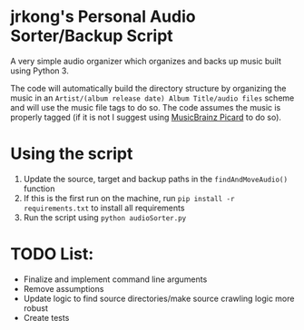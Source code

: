 # jrkong's Personal Audio Sorter/Backup Script
A very simple audio organizer which organizes and backs up music built using Python 3.

The code will automatically build the directory structure by organizing the music in an `Artist/(album release date) Album Title/audio files` scheme and will use the music file tags to do so. The code assumes the music is properly tagged (if it is not I suggest using [MusicBrainz Picard](https://picard.musicbrainz.org/) to do so).

# Using the script
1. Update the source, target and backup paths in the `findAndMoveAudio()` function
1. If this is the first run on the machine, run `pip install -r requirements.txt` to install all requirements
1. Run the script using `python audioSorter.py`

# TODO List:
- Finalize and implement command line arguments
- Remove assumptions
- Update logic to find source directories/make source crawling logic more robust
- Create tests